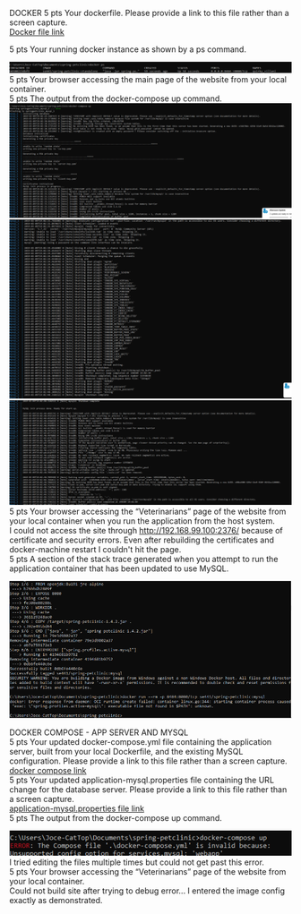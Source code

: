 DOCKER
5 pts Your dockerfile. Please provide a link to this file rather than a screen capture.<BR>
[Docker file link](Dockerfile)

5 pts Your running docker instance as shown by a ps command.<BR>

![Screen Capture #1](hw8images/dockerps.PNG)<BR>
5 pts Your browser accessing the main page of the website from your local container.<BR>
5 pts The output from the docker-compose up command.<BR>
![Screen Capture #2](hw8images/dockercomposeup1.PNG)
![Screen Capture #3](hw8images/dockercomposeup2.PNG)
![Screen Capture #4](hw8images/dockercomposeup3.PNG)
5 pts Your browser accessing the “Veterinarians” page of the website from your local container
when you run the application from the host system.<BR>
I could not access the site through http://192.168.99.100:2376/ because of certificate and security errors.  Even after rebuilding the certificates and docker-machine restart I couldn't hit the page.<BR>
5 pts A section of the stack trace generated when you attempt to run the application
container that has been updated to use MySQL.<BR>

![Screen Capture #5](hw8images/buildfailed.PNG)<BR>

DOCKER COMPOSE - APP SERVER AND MYSQL<BR>
5 pts Your updated docker-compose.yml file containing the application server, built from
your local Dockerfile, and the existing MySQL configuration. Please provide a link
to this file rather than a screen capture.<BR>
[docker compose link](docker-compose.yml)<BR>
5 pts Your updated application-mysql.properties file containing the URL change for
the database server. Please provide a link to this file rather than a screen capture.<BR>
[application-mysql.properties file link](/src/main/resources/application-mysql.properties)<BR>
5 pts The output from the docker-compose up command.<BR>

![Screen Capture #4](hw8images/dockercomposeup.PNG)<BR>
I tried editing the files multiple times but could not get past this error.<BR>
5 pts Your browser accessing the “Veterinarians” page of the website from your local container.<BR>
Could not build site after trying to debug error...  I entered the image config exactly as demonstrated.
